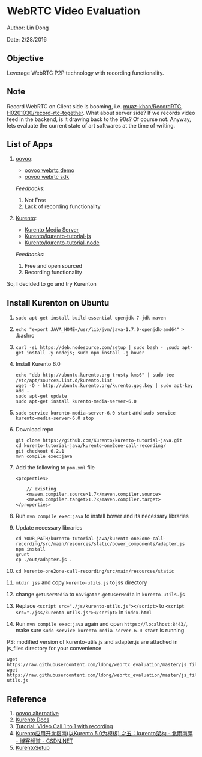 # WebRTC Video Evaluation

Author: Lin Dong

Date: 2/28/2016

## Objective

Leverage WebRTC P2P technology with recording functionality.

## Note
Record WebRTC on Client side is booming, i.e. [muaz-khan/RecordRTC](github.com/muaz-khan/RecordRTC), [H0201030/record-rtc-together](github.com/H0201030/record-rtc-together). What about server side? If we records video feed in the backend, is it drawing back to the 90s? Of course not. Anyway, lets evaluate the current state of art softwares at the time of writing.

## List of Apps

1. [oovoo](http://developer.ooVoo.com):
    * [oovoo webrtc demo](https://developers.oovoo.com/webrtcdemo/1)
    * [oovoo webrtc sdk](https://github.com/oovoodev/WebRTC-SDK)

	*Feedbacks*:

	1. Not Free
	2. Lack of recording functionality

2. [Kurento](http://www.kurento.org/):
    * [Kurento Media Server](https://github.com/Kurento/kurento-media-server)
    * [Kurento/kurento-tutorial-js](https://github.com/Kurento/kurento-tutorial-js)
    * [Kurento/kurento-tutorial-node](https://github.com/Kurento/kurento-tutorial-node)

	*Feedbacks*:

	1. Free and open sourced
	2. Recording functionality

So, I decided to go and try Kurenton

## Install Kurenton on Ubuntu
1. `sudo apt-get install build-essential openjdk-7-jdk maven`
2. `echo "export JAVA_HOME=/usr/lib/jvm/java-1.7.0-openjdk-amd64"` > .bashrc
3. `curl -sL https://deb.nodesource.com/setup | sudo bash - ;sudo apt-get install -y nodejs; sudo npm install -g bower`
4.  Install Kurento 6.0

    ```
    echo "deb http://ubuntu.kurento.org trusty kms6" | sudo tee /etc/apt/sources.list.d/kurento.list
    wget -O - http://ubuntu.kurento.org/kurento.gpg.key | sudo apt-key add -
    sudo apt-get update
    sudo apt-get install kurento-media-server-6.0
    ```

4. `sudo service kurento-media-server-6.0 start` and `sudo service kurento-media-server-6.0 stop`

5. Download repo

    ```
    git clone https://github.com/Kurento/kurento-tutorial-java.git
    cd kurento-tutorial-java/kurento-one2one-call-recording/
    git checkout 6.2.1
    mvn compile exec:java
    ```

6. Add the following to `pom.xml` file

    ```
    <properties>

        // existing
        <maven.compiler.source>1.7</maven.compiler.source>
        <maven.compiler.target>1.7</maven.compiler.target>
    </properties>
    ```

6. Run `mvn compile exec:java` to install bower and its necessary libraries

7. Update necessary libraries

    ```
    cd YOUR_PATH/kurento-tutorial-java/kurento-one2one-call-recording/src/main/resources/static/bower_components/adapter.js
    npm install
    grunt
    cp ./out/adapter.js .
    ```

8. `cd kurento-one2one-call-recording/src/main/resources/static`
9. `mkdir jss` and copy `kurento-utils.js` to jss directory
10. change `getUserMedia` to `navigator.getUserMedia` in `kurento-utils.js`
11. Replace `<script src="./js/kurento-utils.js"></script>` to `<script src="./jss/kurento-utils.js"></script>` in `index.html`
12. Run `mvn compile exec:java` again and open `https://localhost:8443/`, make sure `sudo service kurento-media-server-6.0 start` is running

PS: modified version of kurento-utils.js and adapter.js are attached in js_files directory for your convenience

```
wget https://raw.githubusercontent.com/ldong/webrtc_evaluation/master/js_files/adapter.js
wget https://raw.githubusercontent.com/ldong/webrtc_evaluation/master/js_files/kurento-utils.js
```

## Reference
1. [oovoo alternative](http://alternativeto.net/software/oovoo/?license=opensource)
2. [Kurento Docs](http://doc-kurento.readthedocs.org/en/stable/tutorials/java/tutorial-helloworld.html)
3. [Tutorial: Video Call 1 to 1 with recording](http://doc-kurento.readthedocs.org/en/stable/tutorials/java/tutorial-one2one-adv.html)
4. [Kurento应用开发指南(以Kurento 5.0为模板) 之五：kurento架构 - 北雨南萍 - 博客频道 - CSDN.NET](http://blog.csdn.net/fireroll/article/details/47661527)
5. [KurentoSetup](https://github.com/jrstv/Development/wiki/KurentoSetup)